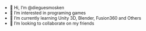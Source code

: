 - 👋 Hi, I’m @dieguesmosken
- 👀 I’m interested in programing games
- 🌱 I’m currently learning Unity 3D, Blender, Fusion360 and Others
- 💞️ I’m looking to collaborate on my friends


<!---
TeuzinYTBR/TeuzinYTBR is a ✨ special ✨ repository because its `README.md` (this file) appears on your GitHub profile.
You can click the Preview link to take a look at your changes.
--->
